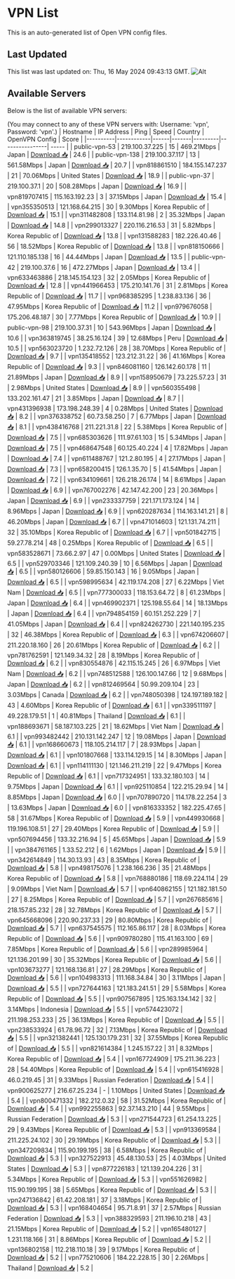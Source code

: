 # VPN List

This is an auto-generated list of Open VPN config files.

## Last Updated

This list was last updated on: Thu, 16 May 2024 09:43:13 GMT.
![Alt](https://repobeats.axiom.co/api/embed/186b98318ef1479477931607c1ad7d823f12451f.svg "Repobeats analytics image")

## Available Servers

Below is the list of available VPN servers:

(You may connect to any of these VPN servers with: Username: 'vpn', Password: 'vpn'.)
| Hostname | IP Address | Ping | Speed | Country | OpenVPN Config | Score |
|----------|------------|------|-------|---------|----------------| ----- |
| public-vpn-53 | 219.100.37.225 | 15 | 469.21Mbps | Japan | [Download 📥](./configs/server_0_JP.ovpn) | 24.6 |
| public-vpn-138 | 219.100.37.117 | 13 | 561.58Mbps | Japan | [Download 📥](./configs/server_1_JP.ovpn) | 20.7 |
| vpn818861510 | 184.155.147.237 | 21 | 70.06Mbps | United States | [Download 📥](./configs/server_2_US.ovpn) | 18.9 |
| public-vpn-37 | 219.100.37.1 | 20 | 508.28Mbps | Japan | [Download 📥](./configs/server_3_JP.ovpn) | 16.9 |
| vpn819707415 | 115.163.192.23 | 3 | 37.15Mbps | Japan | [Download 📥](./configs/server_4_JP.ovpn) | 15.4 |
| vpn355350513 | 121.168.64.215 | 30 | 9.30Mbps | Korea Republic of | [Download 📥](./configs/server_5_KR.ovpn) | 15.1 |
| vpn311482808 | 133.114.81.98 | 2 | 35.32Mbps | Japan | [Download 📥](./configs/server_6_JP.ovpn) | 14.8 |
| vpn299013327 | 220.116.216.53 | 31 | 5.82Mbps | Korea Republic of | [Download 📥](./configs/server_7_KR.ovpn) | 13.8 |
| vpn131588283 | 182.226.40.46 | 56 | 18.52Mbps | Korea Republic of | [Download 📥](./configs/server_8_KR.ovpn) | 13.8 |
| vpn818150666 | 121.110.185.138 | 16 | 44.44Mbps | Japan | [Download 📥](./configs/server_9_JP.ovpn) | 13.5 |
| public-vpn-42 | 219.100.37.6 | 16 | 472.27Mbps | Japan | [Download 📥](./configs/server_10_JP.ovpn) | 13.4 |
| vpn633463886 | 218.145.154.123 | 32 | 2.05Mbps | Korea Republic of | [Download 📥](./configs/server_11_KR.ovpn) | 12.8 |
| vpn441966453 | 175.210.141.76 | 31 | 2.81Mbps | Korea Republic of | [Download 📥](./configs/server_12_KR.ovpn) | 11.7 |
| vpn968385295 | 1.238.83.136 | 36 | 47.95Mbps | Korea Republic of | [Download 📥](./configs/server_13_KR.ovpn) | 11.2 |
| vpn979676058 | 175.206.48.187 | 30 | 7.77Mbps | Korea Republic of | [Download 📥](./configs/server_14_KR.ovpn) | 10.9 |
| public-vpn-98 | 219.100.37.31 | 10 | 543.96Mbps | Japan | [Download 📥](./configs/server_15_JP.ovpn) | 10.6 |
| vpn363819745 | 38.25.16.124 | 39 | 12.68Mbps | Peru | [Download 📥](./configs/server_16_PE.ovpn) | 10.5 |
| vpn563023720 | 1.232.72.126 | 28 | 38.70Mbps | Korea Republic of | [Download 📥](./configs/server_17_KR.ovpn) | 9.7 |
| vpn135418552 | 123.212.31.22 | 36 | 41.16Mbps | Korea Republic of | [Download 📥](./configs/server_18_KR.ovpn) | 9.3 |
| vpn846081160 | 126.142.60.178 | 11 | 21.89Mbps | Japan | [Download 📥](./configs/server_19_JP.ovpn) | 8.9 |
| vpn158950679 | 73.225.57.23 | 31 | 2.98Mbps | United States | [Download 📥](./configs/server_20_US.ovpn) | 8.9 |
| vpn560355498 | 133.202.161.47 | 21 | 3.85Mbps | Japan | [Download 📥](./configs/server_21_JP.ovpn) | 8.7 |
| vpn431396938 | 173.198.248.39 | 4 | 0.28Mbps | United States | [Download 📥](./configs/server_22_US.ovpn) | 8.2 |
| vpn376338752 | 60.73.58.250 | 7 | 6.77Mbps | Japan | [Download 📥](./configs/server_23_JP.ovpn) | 8.1 |
| vpn438416768 | 211.221.31.8 | 22 | 5.38Mbps | Korea Republic of | [Download 📥](./configs/server_24_KR.ovpn) | 7.5 |
| vpn685303626 | 111.97.61.103 | 15 | 5.34Mbps | Japan | [Download 📥](./configs/server_25_JP.ovpn) | 7.5 |
| vpn468647548 | 60.125.40.224 | 4 | 17.82Mbps | Japan | [Download 📥](./configs/server_26_JP.ovpn) | 7.4 |
| vpn611488767 | 121.2.80.195 | 4 | 27.17Mbps | Japan | [Download 📥](./configs/server_27_JP.ovpn) | 7.3 |
| vpn658200415 | 126.1.35.70 | 5 | 41.54Mbps | Japan | [Download 📥](./configs/server_28_JP.ovpn) | 7.2 |
| vpn634109661 | 126.218.26.174 | 14 | 8.61Mbps | Japan | [Download 📥](./configs/server_29_JP.ovpn) | 6.9 |
| vpn767002276 | 42.147.42.200 | 23 | 20.36Mbps | Japan | [Download 📥](./configs/server_30_JP.ovpn) | 6.9 |
| vpn233337759 | 221.171.173.124 | 14 | 8.96Mbps | Japan | [Download 📥](./configs/server_31_JP.ovpn) | 6.9 |
| vpn620287634 | 114.163.141.21 | 8 | 46.20Mbps | Japan | [Download 📥](./configs/server_32_JP.ovpn) | 6.7 |
| vpn471014603 | 121.131.74.211 | 32 | 35.10Mbps | Korea Republic of | [Download 📥](./configs/server_33_KR.ovpn) | 6.7 |
| vpn501842715 | 59.27.78.214 | 48 | 0.25Mbps | Korea Republic of | [Download 📥](./configs/server_34_KR.ovpn) | 6.5 |
| vpn583528671 | 73.66.2.97 | 47 | 0.00Mbps | United States | [Download 📥](./configs/server_35_US.ovpn) | 6.5 |
| vpn529703346 | 121.109.240.39 | 10 | 6.56Mbps | Japan | [Download 📥](./configs/server_36_JP.ovpn) | 6.5 |
| vpn580126606 | 59.85.150.143 | 16 | 9.05Mbps | Japan | [Download 📥](./configs/server_37_JP.ovpn) | 6.5 |
| vpn598995634 | 42.119.174.208 | 27 | 6.22Mbps | Viet Nam | [Download 📥](./configs/server_38_VN.ovpn) | 6.5 |
| vpn777300033 | 118.153.64.72 | 8 | 61.23Mbps | Japan | [Download 📥](./configs/server_39_JP.ovpn) | 6.4 |
| vpn469902371 | 125.198.55.64 | 14 | 18.13Mbps | Japan | [Download 📥](./configs/server_40_JP.ovpn) | 6.4 |
| vpn794854159 | 60.151.252.229 | 7 | 41.05Mbps | Japan | [Download 📥](./configs/server_41_JP.ovpn) | 6.4 |
| vpn824262730 | 221.140.195.235 | 32 | 46.38Mbps | Korea Republic of | [Download 📥](./configs/server_42_KR.ovpn) | 6.3 |
| vpn674206607 | 211.220.18.160 | 26 | 20.61Mbps | Korea Republic of | [Download 📥](./configs/server_43_KR.ovpn) | 6.2 |
| vpn781762591 | 121.149.34.32 | 28 | 8.19Mbps | Korea Republic of | [Download 📥](./configs/server_44_KR.ovpn) | 6.2 |
| vpn830554876 | 42.115.15.245 | 26 | 6.97Mbps | Viet Nam | [Download 📥](./configs/server_45_VN.ovpn) | 6.2 |
| vpn748512588 | 126.100.147.66 | 12 | 9.68Mbps | Japan | [Download 📥](./configs/server_46_JP.ovpn) | 6.2 |
| vpn812469564 | 50.99.209.104 | 23 | 3.03Mbps | Canada | [Download 📥](./configs/server_47_CA.ovpn) | 6.2 |
| vpn748050398 | 124.197.189.182 | 43 | 4.60Mbps | Korea Republic of | [Download 📥](./configs/server_48_KR.ovpn) | 6.1 |
| vpn339511197 | 49.228.179.51 | 1 | 40.81Mbps | Thailand | [Download 📥](./configs/server_49_TH.ovpn) | 6.1 |
| vpn188693671 | 58.187.103.225 | 21 | 18.62Mbps | Viet Nam | [Download 📥](./configs/server_50_VN.ovpn) | 6.1 |
| vpn993482442 | 210.131.142.247 | 12 | 19.08Mbps | Japan | [Download 📥](./configs/server_51_JP.ovpn) | 6.1 |
| vpn168660673 | 118.105.214.117 | 7 | 28.93Mbps | Japan | [Download 📥](./configs/server_52_JP.ovpn) | 6.1 |
| vpn101807668 | 133.114.129.15 | 14 | 8.30Mbps | Japan | [Download 📥](./configs/server_53_JP.ovpn) | 6.1 |
| vpn114111130 | 121.146.211.219 | 22 | 9.47Mbps | Korea Republic of | [Download 📥](./configs/server_54_KR.ovpn) | 6.1 |
| vpn717324951 | 133.32.180.103 | 14 | 9.75Mbps | Japan | [Download 📥](./configs/server_55_JP.ovpn) | 6.1 |
| vpn925110854 | 122.215.29.94 | 14 | 8.85Mbps | Japan | [Download 📥](./configs/server_56_JP.ovpn) | 6.0 |
| vpn707890720 | 114.178.22.254 | 3 | 13.63Mbps | Japan | [Download 📥](./configs/server_57_JP.ovpn) | 6.0 |
| vpn816333352 | 182.225.47.65 | 58 | 31.67Mbps | Korea Republic of | [Download 📥](./configs/server_58_KR.ovpn) | 5.9 |
| vpn449930668 | 119.196.108.51 | 27 | 29.40Mbps | Korea Republic of | [Download 📥](./configs/server_59_KR.ovpn) | 5.9 |
| vpn507694456 | 133.32.216.94 | 5 | 45.65Mbps | Japan | [Download 📥](./configs/server_60_JP.ovpn) | 5.9 |
| vpn384761165 | 1.33.52.212 | 6 | 1.62Mbps | Japan | [Download 📥](./configs/server_61_JP.ovpn) | 5.9 |
| vpn342614849 | 114.30.13.93 | 43 | 8.35Mbps | Korea Republic of | [Download 📥](./configs/server_62_KR.ovpn) | 5.8 |
| vpn498175076 | 1.238.166.236 | 35 | 21.48Mbps | Korea Republic of | [Download 📥](./configs/server_63_KR.ovpn) | 5.8 |
| vpn768880186 | 118.69.224.114 | 29 | 9.09Mbps | Viet Nam | [Download 📥](./configs/server_64_VN.ovpn) | 5.7 |
| vpn640862155 | 121.182.181.50 | 27 | 8.25Mbps | Korea Republic of | [Download 📥](./configs/server_65_KR.ovpn) | 5.7 |
| vpn267685616 | 218.157.85.232 | 28 | 32.78Mbps | Korea Republic of | [Download 📥](./configs/server_66_KR.ovpn) | 5.7 |
| vpn645668096 | 220.90.237.33 | 29 | 80.80Mbps | Korea Republic of | [Download 📥](./configs/server_67_KR.ovpn) | 5.7 |
| vpn637545575 | 112.165.86.117 | 28 | 8.03Mbps | Korea Republic of | [Download 📥](./configs/server_68_KR.ovpn) | 5.6 |
| vpn909780280 | 115.41.163.100 | 69 | 7.85Mbps | Korea Republic of | [Download 📥](./configs/server_69_KR.ovpn) | 5.6 |
| vpn289985964 | 121.136.201.99 | 30 | 35.32Mbps | Korea Republic of | [Download 📥](./configs/server_70_KR.ovpn) | 5.6 |
| vpn103673277 | 121.168.136.81 | 27 | 28.29Mbps | Korea Republic of | [Download 📥](./configs/server_71_KR.ovpn) | 5.6 |
| vpn104983313 | 111.168.34.84 | 30 | 3.11Mbps | Japan | [Download 📥](./configs/server_72_JP.ovpn) | 5.5 |
| vpn727644163 | 121.183.241.51 | 29 | 5.58Mbps | Korea Republic of | [Download 📥](./configs/server_73_KR.ovpn) | 5.5 |
| vpn907567895 | 125.163.134.142 | 32 | 3.14Mbps | Indonesia | [Download 📥](./configs/server_74_ID.ovpn) | 5.5 |
| vpn574423072 | 211.198.253.233 | 25 | 36.13Mbps | Korea Republic of | [Download 📥](./configs/server_75_KR.ovpn) | 5.5 |
| vpn238533924 | 61.78.96.72 | 32 | 7.13Mbps | Korea Republic of | [Download 📥](./configs/server_76_KR.ovpn) | 5.5 |
| vpn321382441 | 125.130.179.231 | 32 | 37.55Mbps | Korea Republic of | [Download 📥](./configs/server_77_KR.ovpn) | 5.5 |
| vpn821614384 | 1.245.157.22 | 31 | 8.32Mbps | Korea Republic of | [Download 📥](./configs/server_78_KR.ovpn) | 5.4 |
| vpn167724909 | 175.211.36.223 | 28 | 54.40Mbps | Korea Republic of | [Download 📥](./configs/server_79_KR.ovpn) | 5.4 |
| vpn615416928 | 46.0.219.45 | 31 | 9.33Mbps | Russian Federation | [Download 📥](./configs/server_80_RU.ovpn) | 5.4 |
| vpn900625277 | 216.67.25.234 | - | 1.10Mbps | United States | [Download 📥](./configs/server_81_US.ovpn) | 5.4 |
| vpn800471332 | 182.212.0.32 | 58 | 31.52Mbps | Korea Republic of | [Download 📥](./configs/server_82_KR.ovpn) | 5.4 |
| vpn992255863 | 92.37.143.210 | 44 | 9.55Mbps | Russian Federation | [Download 📥](./configs/server_83_RU.ovpn) | 5.3 |
| vpn271544723 | 61.254.13.225 | 29 | 9.43Mbps | Korea Republic of | [Download 📥](./configs/server_84_KR.ovpn) | 5.3 |
| vpn913369584 | 211.225.24.102 | 30 | 29.19Mbps | Korea Republic of | [Download 📥](./configs/server_85_KR.ovpn) | 5.3 |
| vpn347209834 | 115.90.199.195 | 38 | 6.58Mbps | Korea Republic of | [Download 📥](./configs/server_86_KR.ovpn) | 5.3 |
| vpn327522913 | 45.48.130.53 | 25 | 4.03Mbps | United States | [Download 📥](./configs/server_87_US.ovpn) | 5.3 |
| vpn877226183 | 121.139.204.226 | 31 | 5.34Mbps | Korea Republic of | [Download 📥](./configs/server_88_KR.ovpn) | 5.3 |
| vpn551626982 | 115.90.199.195 | 38 | 5.65Mbps | Korea Republic of | [Download 📥](./configs/server_89_KR.ovpn) | 5.3 |
| vpn247136842 | 61.42.208.181 | 37 | 3.18Mbps | Korea Republic of | [Download 📥](./configs/server_90_KR.ovpn) | 5.3 |
| vpn168404654 | 95.71.8.91 | 37 | 2.57Mbps | Russian Federation | [Download 📥](./configs/server_91_RU.ovpn) | 5.3 |
| vpn388329593 | 211.196.10.218 | 43 | 21.15Mbps | Korea Republic of | [Download 📥](./configs/server_92_KR.ovpn) | 5.2 |
| vpn165480127 | 1.231.118.166 | 31 | 8.86Mbps | Korea Republic of | [Download 📥](./configs/server_93_KR.ovpn) | 5.2 |
| vpn136802158 | 112.218.110.18 | 39 | 9.17Mbps | Korea Republic of | [Download 📥](./configs/server_94_KR.ovpn) | 5.2 |
| vpn775210606 | 184.22.228.15 | 30 | 2.26Mbps | Thailand | [Download 📥](./configs/server_95_TH.ovpn) | 5.2 |
